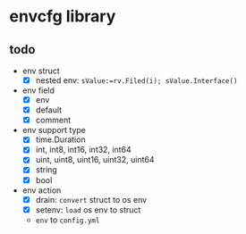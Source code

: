# envcfg library

## todo

+ env struct
  + [x] nested env: `sValue:=rv.Filed(i); sValue.Interface()`

+ env field
  - [x] env
  - [x] default
  - [x] comment

+ env support type
  + [x] time.Duration
  + [x] int, int8, int16, int32, int64
  + [x] uint, uint8, uint16, uint32, uint64
  + [x] string
  + [x] bool

+ env action
  + [x] drain: `convert` struct to os env
  + [x] setenv: `load` os env to struct
  + `env` to `config.yml`

